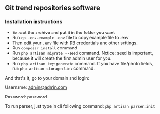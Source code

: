 ## Git trend repositories software

### Installation instructions

* Extract the archive and put it in the folder you want
* Run `cp .env.example .env` file to copy example file to .env
* Then edit your `.env` file with DB credentials and other settings.
* Run `composer install` command
* Run `php artisan migrate --seed` command.
Notice: seed is important, because it will create the first admin user for you.
* Run `php artisan key:generate` command.
If you have file/photo fields, run `php artisan storage:link` command.

And that's it, go to your domain and login:

Username:	admin@admin.com

Password:	password

To run parser, just type in cli following command:
`php artisan parser:init`


